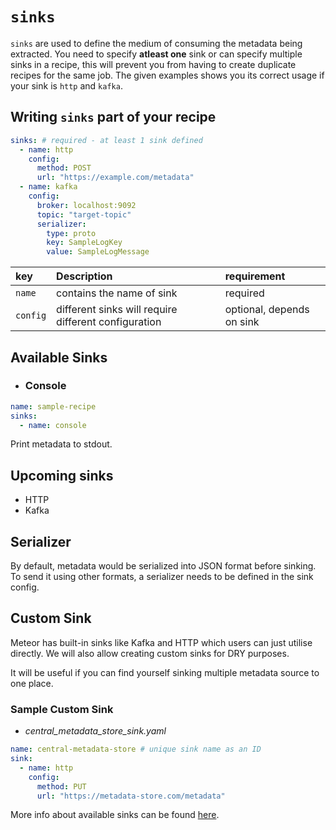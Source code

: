 # `sinks`

`sinks` are used to define the medium of consuming the metadata being extracted.
You need to specify **atleast one** sink or can specify multiple sinks in a recipe, this will prevent you from having to create duplicate recipes for the same job.
The given examples shows you its correct usage if your sink is `http` and `kafka`.

## Writing `sinks` part of your recipe

```yaml
sinks: # required - at least 1 sink defined
  - name: http
    config:
      method: POST
      url: "https://example.com/metadata"
  - name: kafka
    config:
      broker: localhost:9092
      topic: "target-topic"
      serializer:
        type: proto
        key: SampleLogKey
        value: SampleLogMessage
```

| key | Description | requirement |
| :-- | :-------| :-- |
| `name` | contains the name of sink | required |
| `config` | different sinks will require different configuration | optional, depends on sink |

## Available Sinks

* ### Console

```yaml
name: sample-recipe
sinks:
  - name: console
```

Print metadata to stdout.

## Upcoming sinks

* HTTP
* Kafka

## Serializer

By default, metadata would be serialized into JSON format before sinking. To send it using other formats, a serializer needs to be defined in the sink config.

## Custom Sink

Meteor has built-in sinks like Kafka and HTTP which users can just utilise directly.
We will also allow creating custom sinks for DRY purposes.

It will be useful if you can find yourself sinking multiple metadata source to one place.

### Sample Custom Sink

* *central_metadata_store_sink.yaml*

```yaml
name: central-metadata-store # unique sink name as an ID
sink:
  - name: http
    config:
      method: PUT
      url: "https://metadata-store.com/metadata"
```

More info about available sinks can be found [here](../reference/sinks.md).
